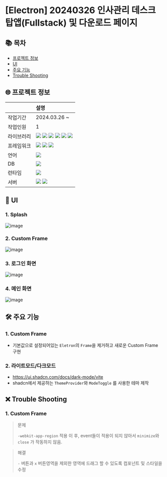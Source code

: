 # [Electron] 20240326 인사관리 데스크탑앱(Fullstack) 및 다운로드 페이지

## 📚 목차

- [프로젝트 정보](##🌐-프로젝트-정보)
- [UI](##🌐-👀-UI)
- [주요 기능](##-🛠-주요-기능)
- [Trouble Shooting](##-❌-trouble-shooting)

## 🌐 프로젝트 정보

|            | 설명                                                                                                                                                                                                                                                                                                                                                                                                                                                                                                                                                                                                                     |
| :--------- | :----------------------------------------------------------------------------------------------------------------------------------------------------------------------------------------------------------------------------------------------------------------------------------------------------------------------------------------------------------------------------------------------------------------------------------------------------------------------------------------------------------------------------------------------------------------------------------------------------------------------- |
| 작업기간   | 2024.03.26 ~                                                                                                                                                                                                                                                                                                                                                                                                                                                                                                                                                                                                             |
| 작업인원   | 1                                                                                                                                                                                                                                                                                                                                                                                                                                                                                                                                                                                                                        |
| 라이브러리 | <img src="https://img.shields.io/badge/React-61DAFB?style=flat-square&logo=react&logoColor=black"> <img src="https://img.shields.io/badge/shadcn/ui-000000?style=flat-square&logo=shadcn/ui&logoColor=white"> <img src="https://img.shields.io/badge/Tanstack_Query-FF4154?style=flat-square&logo=ReactQuery&logoColor=black"> <img src="https://img.shields.io/badge/Mongoose-F04D35?style=flat-square&logo=mongoose&logoColor=white"> <img src="https://img.shields.io/badge/Emotion-C43BAD?style=flat-square"> <img src="https://img.shields.io/badge/Material UI-007FFF?style=flat-square&logo=mui&logoColor=white"> |
| 프레임워크 | <img src="https://img.shields.io/badge/tailwindcss-06B6D4?style=flat-square&logo=tailwindcss&logoColor=black"> <img src="https://img.shields.io/badge/Electron-47848F?style=flat-square&logo=Electron&logoColor=white"> <img src="https://img.shields.io/badge/Express-000000?style=flat-square&logo=express&logoColor=white">                                                                                                                                                                                                                                                                                           |
| 언어       | <img src="https://img.shields.io/badge/TypeScript-3178C6?style=flat-square&logo=TypeScript&logoColor=white">                                                                                                                                                                                                                                                                                                                                                                                                                                                                                                             |
| DB         | <img src="https://img.shields.io/badge/Mongodb-47A248?style=flat-square&logo=mongodb&logoColor=white">                                                                                                                                                                                                                                                                                                                                                                                                                                                                                                                   |
| 런타임     | <img src="https://img.shields.io/badge/Nodejs-339933?style=flat-square&logo=nodedotjs&logoColor=white">                                                                                                                                                                                                                                                                                                                                                                                                                                                                                                                  |
| 서버       | <img src="https://img.shields.io/badge/Amazon_EC2-FF9900?style=flat-square&logo=nodedotjs&logoColor=white"> <img src="https://img.shields.io/badge/Amazone_S3-569A31?style=flat-square&logo=amazons3&logoColor=white">                                                                                                                                                                                                                                                                                                                                                                                                   |

## 👀 UI

### 1. Splash

![image](https://github.com/audrhks29/HR_management/assets/130128690/ead6a1a7-69b8-4a62-a961-2eea1189daa8)

### 2. Custom Frame

![image](https://github.com/audrhks29/HR_management/assets/130128690/a7d27d70-7dcc-4385-b2cd-0d87a3d7d940)

### 3. 로그인 화면

![image](https://github.com/audrhks29/HR_management/assets/130128690/91a5fa01-10d9-4cc7-a70e-8897b93d09a8)

### 4. 메인 화면

![image](https://github.com/audrhks29/HR_management/assets/130128690/16e58650-3d8f-4b8b-a632-ff6bb76024b3)

## 🛠 주요 기능

### 1. Custom Frame

- 기본값으로 설정되어있는 `Eletron`의 `Frame`을 제거하고 새로운 Custom Frame 구현

### 2. 라이트모드/다크모드

- https://ui.shadcn.com/docs/dark-mode/vite
- shadcn에서 제공하는 `ThemeProvider`와 `ModeToggle` 를 사용한 테마 제작

## ❌ Trouble Shooting

### 1. Custom Frame

> 문제
>
> `-webkit-app-region` 적용 이 후, event들이 적용이 되지 않아서 `minimize`와 `close` 가 작동하지 않음.

> 해결
>
> `-` 버튼과 `x` 버튼영역을 제외한 영역에 드래그 할 수 있도록 컴포넌트 및 스타일을 수정
